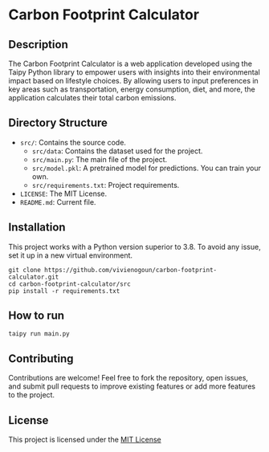 # Carbon Footprint Calculator

## Description

The Carbon Footprint Calculator is a web application developed using the Taipy Python library to empower users with insights into their environmental impact based on lifestyle choices. By allowing users to input preferences in key areas such as transportation, energy consumption, diet, and more, the application calculates their total carbon emissions.

## Directory Structure

- `src/`: Contains the source code.
  - `src/data`: Contains the dataset used for the project.
  - `src/main.py`: The main file of the project.
  - `src/model.pkl`: A pretrained model for predictions. You can train your own.
  - `src/requirements.txt`: Project requirements.
- `LICENSE`: The MIT License.
- `README.md`: Current file.

## Installation

This project works with a Python version superior to 3.8. To avoid any issue, set it up in a new virtual environment.

```
git clone https://github.com/vivienogoun/carbon-footprint-calculator.git
cd carbon-footprint-calculator/src
pip install -r requirements.txt
```

## How to run

```
taipy run main.py
```

## Contributing

Contributions are welcome! Feel free to fork the repository, open issues, and submit pull requests to improve existing features or add more features to the project.

## License

This project is licensed under the [MIT License](https://opensource.org/license/mit)

